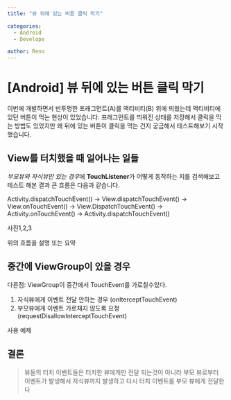 ```yaml
---
title: "뷰 뒤에 있는 버튼 클릭 막기"

categories:
  - Android
  - Develope

author: Reno
---
```


# [Android] 뷰 뒤에 있는 버튼 클릭 막기

 이번에 개발하면서 반투명한 프래그먼트(A)를 액티비티(B) 위에 띄웠는데 액티비티에 있던 버튼이 먹는 현상이 있었습니다.  프래그먼트를 띄워진 상태를 저장해서 클릭을 막는 방법도 있었지만 왜 뒤에 있는 버튼이 클릭을 먹는 건지 궁금해서 테스트해보기 시작했습니다.  


## View를 터치했을 때 일어나는 일들

 *부모뷰와 자식뷰만 있는 경우*에  **TouchListener**가 어떻게 동작하는 지를 검색해보고 테스트 해본 결과 큰 흐름은 다음과 같습니다.

 Activity.dispatchTouchEvent() ->
 View.dispatchTouchEvent() -> View.onTouchEvent() -> View.DispatchTouchEvent() ->
 Activity.onTouchEvent() -> Activity.dispatchTouchEvent()

사진1,2,3

위의 흐름을 설명 또는 요약

## 중간에 ViewGroup이 있을 경우
다른점: ViewGroup이 중간에서 TouchEvent를 가로칠수있다.
1. 자식뷰에게 이벤트 전달 안하는 경우 (onIterceptTouchEvent)
2. 부모뷰에게 이벤트 가로채지 않도록 요청(requestDisallowInterceptTouchEvent)

사용 예제

## 결론
>뷰들의 터치 이벤트들은 터치한 뷰에게만 전달 되는것이 아니라
>부모 뷰로부터 이벤트가 발생해서 자식뷰까지 발생하고 다시 터치 이벤트를 부모 뷰에게 전달한다
